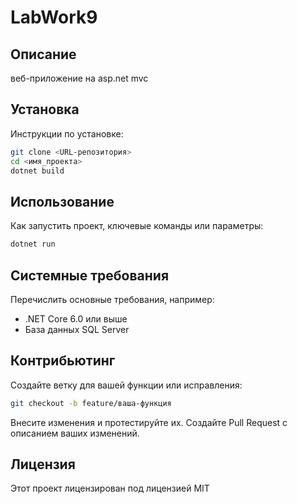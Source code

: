 # LabWork9

 ## Описание
веб-приложение на asp.net mvc 
 
 ## Установка
 Инструкции по установке:
 ```bash
 git clone <URL-репозитория>
 cd <имя_проекта>
 dotnet build
 ```
 ## Использование
 Как запустить проект, ключевые команды или параметры:
 ```bash
 dotnet run
 ```
 ## Системные требования
 Перечислить основные требования, например:
 - .NET Core 6.0 или выше
 - База данных SQL Server
 
 ## Контрибьютинг
Создайте ветку для вашей функции или исправления:
```bash
git checkout -b feature/ваша-функция
```
Внесите изменения и протестируйте их.
Создайте Pull Request с описанием ваших изменений.
 
 ## Лицензия
Этот проект лицензирован под лицензией MIT
